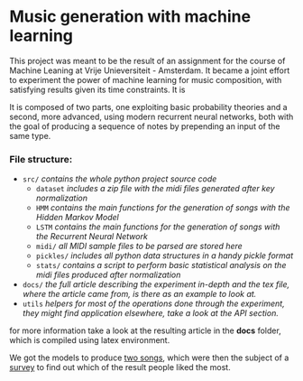 # Music generation with machine learning
This project was meant to be the result of an assignment for the course of Machine Leaning at Vrije Unieversiteit - Amsterdam. It became a joint effort to experiment the power of machine learning for music composition, with satisfying results given its time constraints. It is

It is composed of two parts, one exploiting basic probability theories and a second, more advanced, using modern recurrent neural networks, both with the goal of producing a sequence of notes by prepending an input of the same type.

### File structure:
+ `src/`
    _contains the whole python project source code_
  + `dataset`
    _includes a zip file with the midi files generated after key normalization_
  + `HMM`
    _contains the main functions for the generation of songs with the Hidden Markov Model_
  + `LSTM`
  _contains the main functions for the generation of songs with the Recurrent Neural Network_
  + `midi/`
  _all MIDI sample files to be parsed are stored here_
  + `pickles/`
    _includes all python data structures in a handy pickle format_
  + `stats/`
    _contains a script to perform basic statistical analysis on the midi files produced after normalization_
+ `docs/`
  _the full article describing the experiment in-depth and the tex file, where the article came from, is there as an example to look at._
+ `utils`
_helpers for most of the operations done through the experiment, they might find application elsewhere, take a look at the API section._

for more information take a look at the resulting article in the **docs** folder, which is compiled using latex environment.

We got the models to produce [two songs](https://soundcloud.com/user-748655368), which were then the subject of a [survey]() to find out which of the result people liked the most.
